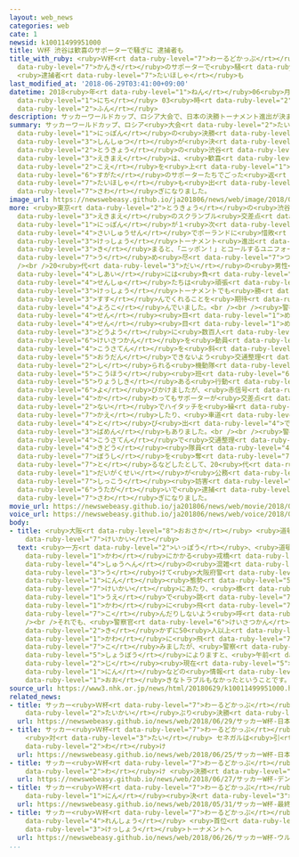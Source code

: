 ```yaml
---
layout: web_news
categories: web
cate: 1
newsid: k10011499951000
title: Ｗ杯 渋谷は歓喜のサポーターで騒ぎに 逮捕者も
title_with_ruby: <ruby>Ｗ杯<rt data-ruby-level="7">わーるどかっぷ</rt></ruby> <ruby>渋谷<rt data-ruby-level="8">しぶや</rt></ruby>は<ruby>歓喜<rt
  data-ruby-level="7">かんき</rt></ruby>のサポーターで<ruby>騒<rt data-ruby-level="7">さわ</rt></ruby>ぎに
  <ruby>逮捕者<rt data-ruby-level="7">たいほしゃ</rt></ruby>も
last_modified_at: '2018-06-29T03:41:00+09:00'
datetime: 2018<ruby>年<rt data-ruby-level="1">ねん</rt></ruby>06<ruby>月<rt data-ruby-level="1">がつ</rt></ruby>29<ruby>日<rt
  data-ruby-level="1">にち</rt></ruby> 03<ruby>時<rt data-ruby-level="2">じ</rt></ruby>41<ruby>分<rt
  data-ruby-level="2">ふん</rt></ruby>
description: サッカーワールドカップ、ロシア大会で、日本の決勝トーナメント進出が決まると、東京の渋谷駅前は、歓喜の声を上げるユニフォーム姿のサポーターたちでごった返し、逮捕者も出るなどの騒ぎになりました。
summary: サッカーワールドカップ、ロシア<ruby>大会<rt data-ruby-level="2">たいかい</rt></ruby>で、<ruby>日本<rt
  data-ruby-level="1">にっぽん</rt></ruby>の<ruby>決勝<rt data-ruby-level="3">けっしょう</rt></ruby>トーナメント<ruby>進出<rt
  data-ruby-level="3">しんしゅつ</rt></ruby>が<ruby>決<rt data-ruby-level="3">き</rt></ruby>まると、<ruby>東京<rt
  data-ruby-level="2">とうきょう</rt></ruby>の<ruby>渋谷<rt data-ruby-level="8">しぶや</rt></ruby><ruby>駅前<rt
  data-ruby-level="3">えきまえ</rt></ruby>は、<ruby>歓喜<rt data-ruby-level="7">かんき</rt></ruby>の<ruby>声<rt
  data-ruby-level="2">こえ</rt></ruby>を<ruby>上<rt data-ruby-level="1">あ</rt></ruby>げるユニフォーム<ruby>姿<rt
  data-ruby-level="6">すがた</rt></ruby>のサポーターたちでごった<ruby>返<rt data-ruby-level="3">がえ</rt></ruby>し、<ruby>逮捕者<rt
  data-ruby-level="7">たいほしゃ</rt></ruby>も<ruby>出<rt data-ruby-level="1">で</rt></ruby>るなどの<ruby>騒<rt
  data-ruby-level="7">さわ</rt></ruby>ぎになりました。
image_url: https://newswebeasy.github.io/ja201806/news/web/image/2018/06/29/K10011499951_1806290753_1806290754_01_03.jpg
more: <ruby>東京<rt data-ruby-level="2">とうきょう</rt></ruby>の<ruby>渋谷<rt data-ruby-level="8">しぶや</rt></ruby><ruby>駅前<rt
  data-ruby-level="3">えきまえ</rt></ruby>のスクランブル<ruby>交差点<rt data-ruby-level="4">こうさてん</rt></ruby>では、<ruby>日本<rt
  data-ruby-level="1">にっぽん</rt></ruby>が１<ruby>次<rt data-ruby-level="3">じ</rt></ruby>リーグの<ruby>最終戦<rt
  data-ruby-level="4">さいしゅうせん</rt></ruby>でポーランドに<ruby>惜敗<rt data-ruby-level="7">せきはい</rt></ruby>したものの、<ruby>決勝<rt
  data-ruby-level="3">けっしょう</rt></ruby>トーナメント<ruby>進出<rt data-ruby-level="3">しんしゅつ</rt></ruby>が<ruby>決<rt
  data-ruby-level="3">き</rt></ruby>まると、「ニッポン！」とコールするユニフォーム<ruby>姿<rt data-ruby-level="6">すがた</rt></ruby>のサポーターたちで<ruby>埋<rt
  data-ruby-level="7">う</rt></ruby>め<ruby>尽<rt data-ruby-level="7">つ</rt></ruby>くされました。<br
  /><br />20<ruby>代<rt data-ruby-level="3">だい</rt></ruby>の<ruby>男性<rt data-ruby-level="5">だんせい</rt></ruby>は「<ruby>試合<rt
  data-ruby-level="4">しあい</rt></ruby>には<ruby>負<rt data-ruby-level="3">ま</rt></ruby>けたけれど、<ruby>選手<rt
  data-ruby-level="4">せんしゅ</rt></ruby>たちは<ruby>頑張<rt data-ruby-level="7">がんば</rt></ruby>ってくれた。<ruby>決勝<rt
  data-ruby-level="3">けっしょう</rt></ruby>トーナメントでも<ruby>勝<rt data-ruby-level="3">か</rt></ruby>ち<ruby>進<rt
  data-ruby-level="3">すす</rt></ruby>んでくれることを<ruby>期待<rt data-ruby-level="3">きたい</rt></ruby>したい」と<ruby>喜<rt
  data-ruby-level="4">よろこ</rt></ruby>んでいました。<br /><br /><ruby>警視庁<rt data-ruby-level="6">けいしちょう</rt></ruby>は、１<ruby>戦<rt
  data-ruby-level="4">せん</rt></ruby><ruby>目<rt data-ruby-level="1">め</rt></ruby>、２<ruby>戦<rt
  data-ruby-level="4">せん</rt></ruby><ruby>目<rt data-ruby-level="1">め</rt></ruby>と<ruby>同様<rt
  data-ruby-level="3">どうよう</rt></ruby>に<ruby>数百人<rt data-ruby-level="2">すうひゃくにん</rt></ruby>の<ruby>警察官<rt
  data-ruby-level="6">けいさつかん</rt></ruby>を<ruby>動員<rt data-ruby-level="3">どういん</rt></ruby>してスクランブル<ruby>交差点<rt
  data-ruby-level="4">こうさてん</rt></ruby>を<ruby>斜<rt data-ruby-level="7">なな</rt></ruby>めに<ruby>横断<rt
  data-ruby-level="5">おうだん</rt></ruby>できないよう<ruby>交通整理<rt data-ruby-level="3">こうつうせいり</rt></ruby>したほか、「ＤＪポリス」として<ruby>知<rt
  data-ruby-level="2">し</rt></ruby>られる<ruby>機動隊<rt data-ruby-level="4">きどうたい</rt></ruby>の<ruby>広報<rt
  data-ruby-level="5">こうほう</rt></ruby><ruby>班<rt data-ruby-level="6">はん</rt></ruby>が「<ruby>良識<rt
  data-ruby-level="5">りょうしき</rt></ruby>ある<ruby>行動<rt data-ruby-level="3">こうどう</rt></ruby>を！」などと<ruby>呼<rt
  data-ruby-level="6">よ</rt></ruby>びかけましたが、<ruby>赤信号<rt data-ruby-level="4">あかしんごう</rt></ruby>に<ruby>変<rt
  data-ruby-level="4">か</rt></ruby>わってもサポーターが<ruby>交差点<rt data-ruby-level="4">こうさてん</rt></ruby><ruby>内<rt
  data-ruby-level="2">ない</rt></ruby>でハイタッチを<ruby>繰<rt data-ruby-level="7">く</rt></ruby>り<ruby>返<rt
  data-ruby-level="7">かえ</rt></ruby>したり、<ruby>車道<rt data-ruby-level="2">しゃどう</rt></ruby>に<ruby>飛<rt
  data-ruby-level="4">と</rt></ruby>び<ruby>出<rt data-ruby-level="4">で</rt></ruby>たりする<ruby>場面<rt
  data-ruby-level="3">ばめん</rt></ruby>もありました。<br /><br /><ruby>警視庁<rt data-ruby-level="6">けいしちょう</rt></ruby>によりますと、スクランブル<ruby>交差点<rt
  data-ruby-level="4">こうさてん</rt></ruby>で<ruby>交通整理<rt data-ruby-level="3">こうつうせいり</rt></ruby>をしていた<ruby>機動<rt
  data-ruby-level="4">きどう</rt></ruby><ruby>隊員<rt data-ruby-level="4">たいいん</rt></ruby>の<ruby>帽子<rt
  data-ruby-level="7">ぼうし</rt></ruby>を<ruby>奪<rt data-ruby-level="7">うば</rt></ruby>い<ruby>取<rt
  data-ruby-level="7">と</rt></ruby>るなどしたとして、20<ruby>代<rt data-ruby-level="3">だい</rt></ruby>の<ruby>大学生<rt
  data-ruby-level="1">だいがくせい</rt></ruby>が<ruby>公務<rt data-ruby-level="5">こうむ</rt></ruby><ruby>執行<rt
  data-ruby-level="7">しっこう</rt></ruby><ruby>妨害<rt data-ruby-level="7">ぼうがい</rt></ruby>の<ruby>疑<rt
  data-ruby-level="6">うたが</rt></ruby>いで<ruby>逮捕<rt data-ruby-level="7">たいほ</rt></ruby>されるなど、<ruby>騒<rt
  data-ruby-level="7">さわ</rt></ruby>ぎになりました。
movie_url: https://newswebeasy.github.io/ja201806/news/web/movie/2018/06/29/k10011499951_201806290753_201806290754.mp4
voice_url: https://newswebeasy.github.io/ja201806/news/web/voice/2018/06/29/k10011499951_201806290753_201806290754.mp3
body:
- title: <ruby>大阪<rt data-ruby-level="8">おおさか</rt></ruby> <ruby>道頓堀<rt data-ruby-level="7">どうとんぼり</rt></ruby>でも<ruby>警戒<rt
    data-ruby-level="7">けいかい</rt></ruby>
  text: <ruby>一方<rt data-ruby-level="2">いっぽう</rt></ruby>、<ruby>道頓堀<rt data-ruby-level="7">どうとんぼり</rt></ruby><ruby>川<rt
    data-ruby-level="1">かわ</rt></ruby>にかかる<ruby>戎橋<rt data-ruby-level="8">えびすばし</rt></ruby><ruby>周辺<rt
    data-ruby-level="4">しゅうへん</rt></ruby>の<ruby>混雑<rt data-ruby-level="5">こんざつ</rt></ruby>を<ruby>受<rt
    data-ruby-level="3">う</rt></ruby>けて<ruby>大阪府警<rt data-ruby-level="8">おおさかふけい</rt></ruby>はおよそ80<ruby>人<rt
    data-ruby-level="1">にん</rt></ruby><ruby>態勢<rt data-ruby-level="5">たいせい</rt></ruby>で<ruby>警戒<rt
    data-ruby-level="7">けいかい</rt></ruby>にあたり、<ruby>橋<rt data-ruby-level="3">はし</rt></ruby>の<ruby>上<rt
    data-ruby-level="1">うえ</rt></ruby>で<ruby>跳<rt data-ruby-level="7">と</rt></ruby>びはねたり、<ruby>川<rt
    data-ruby-level="1">かわ</rt></ruby>に<ruby>飛<rt data-ruby-level="7">と</rt></ruby>び<ruby>込<rt
    data-ruby-level="7">こ</rt></ruby>んだりしないよう<ruby>呼<rt data-ruby-level="6">よ</rt></ruby>びかけました。<br
    /><br />それでも、<ruby>警察官<rt data-ruby-level="6">けいさつかん</rt></ruby>の<ruby>制止<rt data-ruby-level="5">せいし</rt></ruby>を<ruby>聞<rt
    data-ruby-level="2">き</rt></ruby>かずに50<ruby>人以上<rt data-ruby-level="4">にんいじょう</rt></ruby>が<ruby>川<rt
    data-ruby-level="1">かわ</rt></ruby>に<ruby>飛<rt data-ruby-level="7">と</rt></ruby>び<ruby>込<rt
    data-ruby-level="7">こ</rt></ruby>みましたが、<ruby>警察<rt data-ruby-level="6">けいさつ</rt></ruby>や<ruby>消防<rt
    data-ruby-level="5">しょうぼう</rt></ruby>によりますと、<ruby>午前<rt data-ruby-level="2">ごぜん</rt></ruby>３<ruby>時<rt
    data-ruby-level="2">じ</rt></ruby><ruby>現在<rt data-ruby-level="5">げんざい</rt></ruby>、けが<ruby>人<rt
    data-ruby-level="1">にん</rt></ruby>などの<ruby>情報<rt data-ruby-level="5">じょうほう</rt></ruby>はなく、<ruby>大<rt
    data-ruby-level="1">おお</rt></ruby>きなトラブルもなかったということです。
source_url: https://www3.nhk.or.jp/news/html/20180629/k10011499951000.html
related_news:
- title: サッカー<ruby>Ｗ杯<rt data-ruby-level="7">わーるどかっぷ</rt></ruby> <ruby>日本<rt data-ruby-level="1">にっぽん</rt></ruby>が２<ruby>大会<rt
    data-ruby-level="2">たいかい</rt></ruby>ぶり<ruby>決勝<rt data-ruby-level="3">けっしょう</rt></ruby>トーナメントへ
  url: https://newswebeasy.github.io/news/web/2018/06/29/サッカーW杯-日本が2大会ぶり決勝トーナメントへ
- title: サッカー<ruby>Ｗ杯<rt data-ruby-level="7">わーるどかっぷ</rt></ruby> <ruby>日本<rt data-ruby-level="1">にっぽん</rt></ruby>
    <ruby>対<rt data-ruby-level="3">たい</rt></ruby> セネガルは<ruby>引<rt data-ruby-level="2">ひ</rt></ruby>き<ruby>分<rt
    data-ruby-level="2">わ</rt></ruby>け
  url: https://newswebeasy.github.io/news/web/2018/06/25/サッカーW杯-日本-対-セネガルは引き分け
- title: サッカー<ruby>Ｗ杯<rt data-ruby-level="7">わーるどかっぷ</rt></ruby> デンマーク<ruby>引<rt data-ruby-level="2">ひ</rt></ruby>き<ruby>分<rt
    data-ruby-level="2">わ</rt></ruby>け <ruby>決勝<rt data-ruby-level="3">けっしょう</rt></ruby>トーナメントへ
  url: https://newswebeasy.github.io/news/web/2018/06/27/サッカーW杯-デンマーク引き分け-決勝トーナメントへ
- title: サッカー<ruby>Ｗ杯<rt data-ruby-level="7">わーるどかっぷ</rt></ruby> <ruby>最終<rt data-ruby-level="4">さいしゅう</rt></ruby>メンバー23<ruby>人<rt
    data-ruby-level="1">にん</rt></ruby><ruby>決<rt data-ruby-level="3">き</rt></ruby>まる
  url: https://newswebeasy.github.io/news/web/2018/05/31/サッカーW杯-最終メンバー23人決まる
- title: サッカー<ruby>Ｗ杯<rt data-ruby-level="7">わーるどかっぷ</rt></ruby> ウルグアイ３<ruby>連勝<rt
    data-ruby-level="4">れんしょう</rt></ruby> <ruby>首位<rt data-ruby-level="4">しゅい</rt></ruby>で<ruby>決勝<rt
    data-ruby-level="3">けっしょう</rt></ruby>トーナメントへ
  url: https://newswebeasy.github.io/news/web/2018/06/26/サッカーW杯-ウルグアイ3連勝-首位で決勝トーナメントへ
...
```

